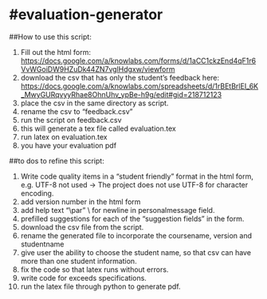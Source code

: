 #evaluation-generator
====================

##How to use this script:
1. Fill out the html form: https://docs.google.com/a/knowlabs.com/forms/d/1aCC1ckzEnd4qF1r6VvWGoiDW9HZuDk44ZN7vglHdgxw/viewform
2. download the csv that has only the student’s feedback here: https://docs.google.com/a/knowlabs.com/spreadsheets/d/1rBEtBrlEI_6K_MwyGURqvyyRhae8OhnUhv_ypBe-h9g/edit#gid=218712123
3. place the csv in the same directory as script.
4. rename the csv to “feedback.csv”
5. run the script on feedback.csv
6. this will generate a tex file called evaluation.tex 
7. run latex on evaluation.tex
8. you have your evaluation pdf



##to dos to refine this script: 

1. Write code quality items in a “student friendly” format in the html form, e.g. UTF-8 not used -> The project does not use UTF-8 for character encoding.
2. add version number in the html form
3. add help text “\par”  \\ for newline in personalmessage field. 
4. prefilled suggestions for each of the “suggestion fields” in the form. 
5. download the csv file from the script. 
6. rename the generated file to incorporate the coursename, version and studentname
7. give user the ability to choose the student name, so that csv can have more than one student information. 
8. fix the code so that latex runs without errors. 
9. write code for exceeds specifications. 
10. run the latex file through python to generate pdf. 
